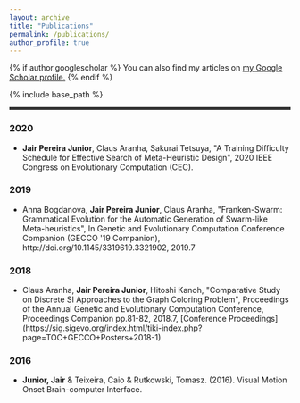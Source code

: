 ```yaml
---
layout: archive
title: "Publications"
permalink: /publications/
author_profile: true
---
```


{% if author.googlescholar %}
  You can also find my articles on <u><a href="{{author.googlescholar}}">my Google Scholar profile</a>.</u>
{% endif %}

{% include base_path %}

<hr style="height:5px;border:none;color:#333;background-color:#333;" />

<div class="vl"></div>


<h3> 2020 </h3>
<ul>
<li><b>Jair Pereira Junior</b>, Claus Aranha, Sakurai Tetsuya, "A Training Difficulty Schedule for Effective Search of Meta-Heuristic Design", 2020 IEEE Congress on Evolutionary Computation (CEC).</li>
</ul>

<h3> 2019 </h3>
<ul>
<li>Anna Bogdanova, <b>Jair Pereira Junior</b>, Claus Aranha, "Franken-Swarm: Grammatical Evolution for the Automatic Generation of Swarm-like Meta-heuristics", In Genetic and Evolutionary Computation Conference Companion (GECCO '19 Companion), http://doi.org/10.1145/3319619.3321902, 2019.7</li>
</ul>
<h3> 2018 </h3>
<ul>
<li>Claus Aranha, <b>Jair Pereira Junior</b>, Hitoshi Kanoh, "Comparative Study on Discrete SI Approaches to the Graph Coloring Problem", Proceedings of the Annual Genetic and Evolutionary Computation Conference, Proceedings Companion pp.81-82, 2018.7, [Conference Proceedings](https://sig.sigevo.org/index.html/tiki-index.php?page=TOC+GECCO+Posters+2018-1)</li>
</ul>
<h3> 2016 </h3>
<ul>
<li><b>Junior, Jair</b> & Teixeira, Caio & Rutkowski, Tomasz. (2016). Visual Motion Onset Brain-computer Interface. </li>
</ul>